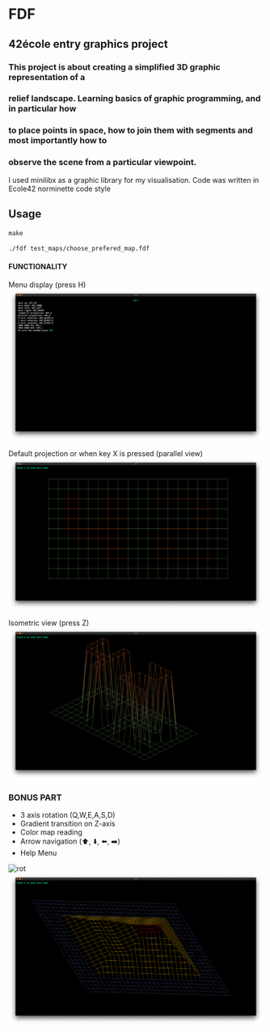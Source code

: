 # FDF
## 42école entry graphics project
### This project is about creating a simplified 3D graphic representation of a
### relief landscape. Learning basics of graphic programming, and in particular how
### to place points in space, how to join them with segments and most importantly how to
### observe the scene from a particular viewpoint.

I used minilibx as a graphic library for my visualisation. Code was written in Ecole42 norminette code style

## Usage
```
make
```
```
./fdf test_maps/choose_prefered_map.fdf
```  

#### FUNCTIONALITY
Menu display (press H)
![Menu](https://github.com/rstarfir/FDF/blob/master/imgs/Menu.png)

Default projection or when key X is pressed (parallel view)
![Parallel](https://github.com/rstarfir/FDF/blob/master/imgs/Parallel.png)

Isometric view (press Z)
![iso](https://github.com/rstarfir/FDF/blob/master/imgs/iso.png)

### BONUS PART
* 3 axis rotation (Q,W,E,A,S,D)
* Gradient transition on Z-axis
* Color map reading
* Arrow navigation (:arrow_up:, :arrow_down:, :arrow_left:, :arrow_right:)
* Help Menu

![rot](https://github.com/rstarfir/FDF/blob/master/imgs/rot.GIF)
![Pyramid](https://github.com/rstarfir/FDF/blob/master/imgs/Pyramid.png)
